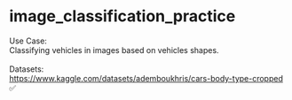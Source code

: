 # image_classification_practice
Use Case: 
<br/>Classifying vehicles in images based on vehicles shapes.<br/><br/>
Datasets: 
  <br/>https://www.kaggle.com/datasets/ademboukhris/cars-body-type-cropped ✅ 
